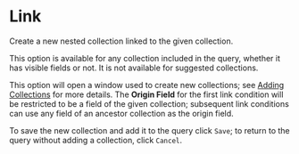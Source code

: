 # Link

Create a new nested collection linked to the given collection.

This option is available for any collection included in the query, whether it has visible fields or not. It is not available for suggested collections.

This option will open a window used to create new collections; see [Adding Collections](../DeepQuery-Details.md#adding-collections) for more details. The **Origin Field** for the first link condition will be restricted to be a field of the given collection; subsequent link conditions can use any field of an ancestor collection as the origin field.

To save the new collection and add it to the query click `Save`; to return to the query without adding a collection, click `Cancel`.